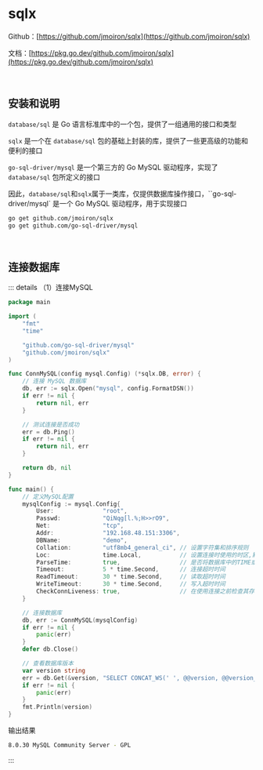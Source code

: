# sqlx

Github：[https://github.com/jmoiron/sqlx](https://github.com/jmoiron/sqlx)

文档：[https://pkg.go.dev/github.com/jmoiron/sqlx](https://pkg.go.dev/github.com/jmoiron/sqlx)

<br />

## 安装和说明

`database/sql` 是 Go 语言标准库中的一个包，提供了一组通用的接口和类型

`sqlx` 是一个在 `database/sql` 包的基础上封装的库，提供了一些更高级的功能和便利的接口

`go-sql-driver/mysql` 是一个第三方的 Go MySQL 驱动程序，实现了 `database/sql` 包所定义的接口

因此，`database/sql`和`sqlx`属于一类库，仅提供数据库操作接口，``go-sql-driver/mysql` 是一个 Go MySQL 驱动程序，用于实现接口

```bash
go get github.com/jmoiron/sqlx
go get github.com/go-sql-driver/mysql
```

<br />

## 连接数据库

::: details （1）连接MySQL

```go
package main

import (
	"fmt"
	"time"

	"github.com/go-sql-driver/mysql"
	"github.com/jmoiron/sqlx"
)

func ConnMySQL(config mysql.Config) (*sqlx.DB, error) {
	// 连接 MySQL 数据库
	db, err := sqlx.Open("mysql", config.FormatDSN())
	if err != nil {
		return nil, err
	}

	// 测试连接是否成功
	err = db.Ping()
	if err != nil {
		return nil, err
	}

	return db, nil
}

func main() {
	// 定义MySQL配置
	mysqlConfig := mysql.Config{
		User:              "root",
		Passwd:            "QiNqg[l.%;H>>rO9",
		Net:               "tcp",
		Addr:              "192.168.48.151:3306",
		DBName:            "demo",
		Collation:         "utf8mb4_general_ci", // 设置字符集和排序规则
		Loc:               time.Local,           // 设置连接时使用的时区,默认为UTC时区
		ParseTime:         true,                 // 是否将数据库中的TIME或DATETIME字段解析为Go的时间类型（即time.Time)
		Timeout:           5 * time.Second,      // 连接超时时间
		ReadTimeout:       30 * time.Second,     // 读取超时时间
		WriteTimeout:      30 * time.Second,     // 写入超时时间
		CheckConnLiveness: true,                 // 在使用连接之前检查其存活性
	}

	// 连接数据库
	db, err := ConnMySQL(mysqlConfig)
	if err != nil {
		panic(err)
	}
	defer db.Close()

	// 查看数据库版本
	var version string
	err = db.Get(&version, "SELECT CONCAT_WS(' ', @@version, @@version_comment) AS server_version;")
	if err != nil {
		panic(err)
	}
	fmt.Println(version)
}
```

输出结果

```bash
8.0.30 MySQL Community Server - GPL
```

:::

<br />

